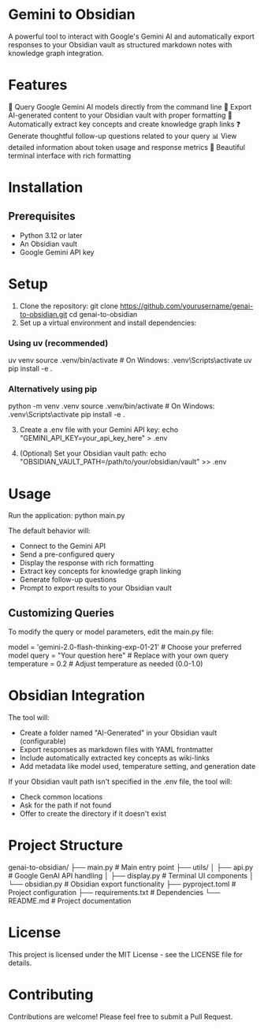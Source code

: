 # Gemini to Obsidian
A powerful tool to interact with Google's Gemini AI and automatically export responses to your Obsidian vault as structured markdown notes with knowledge graph integration.

# Features
🤖 Query Google Gemini AI models directly from the command line
📝 Export AI-generated content to your Obsidian vault with proper formatting
🔗 Automatically extract key concepts and create knowledge graph links
❓ Generate thoughtful follow-up questions related to your query
📊 View detailed information about token usage and response metrics
🎨 Beautiful terminal interface with rich formatting

# Installation
## Prerequisites
- Python 3.12 or later
- An Obsidian vault
- Google Gemini API key

# Setup

1. Clone the repository:
git clone https://github.com/yourusername/genai-to-obsidian.git
cd genai-to-obsidian
2. Set up a virtual environment and install dependencies:
### Using uv (recommended)
uv venv
source .venv/bin/activate  # On Windows: .venv\Scripts\activate
uv pip install -e .

### Alternatively using pip
python -m venv .venv
source .venv/bin/activate  # On Windows: .venv\Scripts\activate
pip install -e .

3. Create a .env file with your Gemini API key:
echo "GEMINI_API_KEY=your_api_key_here" > .env

4. (Optional) Set your Obsidian vault path:
echo "OBSIDIAN_VAULT_PATH=/path/to/your/obsidian/vault" >> .env

# Usage
Run the application:
python main.py

The default behavior will:
- Connect to the Gemini API
- Send a pre-configured query
- Display the response with rich formatting
- Extract key concepts for knowledge graph linking
- Generate follow-up questions
- Prompt to export results to your Obsidian vault

## Customizing Queries
To modify the query or model parameters, edit the main.py file:

model = 'gemini-2.0-flash-thinking-exp-01-21'  # Choose your preferred model
query = "Your question here"  # Replace with your own query
temperature = 0.2  # Adjust temperature as needed (0.0-1.0)

# Obsidian Integration
The tool will:

- Create a folder named "AI-Generated" in your Obsidian vault (configurable)
- Export responses as markdown files with YAML frontmatter
- Include automatically extracted key concepts as wiki-links
- Add metadata like model used, temperature setting, and generation date

If your Obsidian vault path isn't specified in the .env file, the tool will:
- Check common locations
- Ask for the path if not found
- Offer to create the directory if it doesn't exist

# Project Structure
genai-to-obsidian/
├── main.py              # Main entry point
├── utils/
│   ├── api.py           # Google GenAI API handling
│   ├── display.py       # Terminal UI components
│   └── obsidian.py      # Obsidian export functionality
├── pyproject.toml       # Project configuration
├── requirements.txt     # Dependencies
└── README.md            # Project documentation

# License
This project is licensed under the MIT License - see the LICENSE file for details.

# Contributing
Contributions are welcome! Please feel free to submit a Pull Request.
